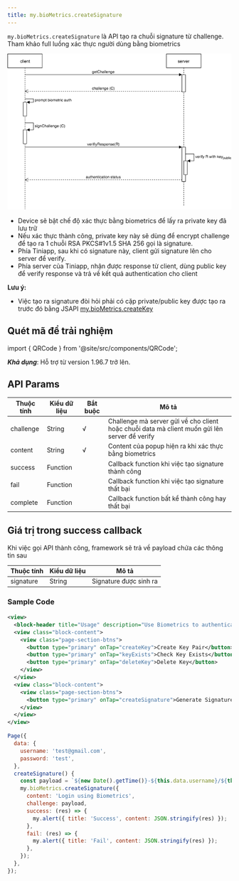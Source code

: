 ```yaml
---
title: my.bioMetrics.createSignature
---
```


`my.bioMetrics.createSignature` là API tạo ra chuỗi signature từ challenge.
Tham khảo full luồng xác thực người dùng bằng biometrics

![Luồng authentication sử dụng biometrics](../../../../../static/img/biometrics/biometrics-authen.png)

- Device sẽ bật chế độ xác thực bằng biometrics để lấy ra private key đã lưu trữ
- Nếu xác thực thành công, private key này sẽ dùng để encrypt challenge để tạo ra 1 chuỗi RSA PKCS#1v1.5 SHA 256 gọi là signature.
- Phía Tiniapp, sau khi có signature này, client gửi signature lên cho server để verify.
- Phía server của Tiniapp, nhận được response từ client, dùng public key để verify response và trả về kết quả authentication cho client
  
**Lưu ý:**

- Việc tạo ra signature đòi hỏi phải có cặp private/public key được tạo ra trước đó bằng JSAPI [my.bioMetrics.createKey](../create-key)

## Quét mã để trải nghiệm

import { QRCode } from '@site/src/components/QRCode';

<QRCode page="pages/component/api/bio-metrics/server/index" />

**_Khả dụng_**: Hỗ trợ từ version 1.96.7 trở lên.

## API Params

| Thuộc tính | Kiểu dữ liệu |Bắt buộc |  Mô tả                                                                                 |
| ---------- | ------------ | ------------ | ------------------------------------------------------------------------ |
| challenge  | String       | √            | Challenge mà server gửi về cho client hoặc chuỗi data mà client muốn gửi lên server để verify                                        |
| content    | String       | √            | Content của popup hiện ra khi xác thực bằng biometrics                                      |
| success    | Function     |              | Callback function khi việc tạo signature thành công                                        |
| fail       | Function     |              | Callback function khi việc tạo signature thất bại                                           |
| complete   | Function     |              | Callback function bất kể thành công hay thất bại                                      |

## Giá trị trong success callback

Khi việc gọi API thành công, framework sẽ trả về payload chứa các thông tin sau

| Thuộc tính | Kiểu dữ liệu | Mô tả                                                                                 |
| ---------- | ------------ | ------------------------------------------------------------------------------------- |
| signature    | String       | Signature được sinh ra                                                              |

### Sample Code

```xml title=index.xml
<view>
  <block-header title="Usage" description="Use Biometrics to authenticate with server" />
  <view class="block-content">
    <view class="page-section-btns">
      <button type="primary" onTap="createKey">Create Key Pair</button>
      <button type="primary" onTap="keyExists">Check Key Exists</button>
      <button type="primary" onTap="deleteKey">Delete Key</button>
    </view>
  </view>
  <view class="block-content">
    <view class="page-section-btns">
      <button type="primary" onTap="createSignature">Generate Signature</button>
    </view>
  </view>
</view>
```

```js title=index.js
Page({
  data: {
    username: 'test@gmail.com',
    password: 'test',
  },  
  createSignature() {
    const payload = `${new Date().getTime()}-${this.data.username}/${this.data.password}`;
    my.bioMetrics.createSignature({
      content: 'Login using Biometrics',
      challenge: payload,
      success: (res) => {
        my.alert({ title: 'Success', content: JSON.stringify(res) });
      },
      fail: (res) => {
        my.alert({ title: 'Fail', content: JSON.stringify(res) });
      },
    });
  },
});
```
